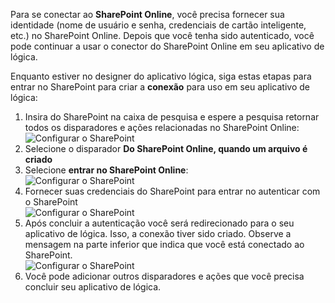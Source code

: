 

Para se conectar ao **SharePoint Online**, você precisa fornecer sua identidade (nome de usuário e senha, credenciais de cartão inteligente, etc.) no SharePoint Online. Depois que você tenha sido autenticado, você pode continuar a usar o conector do SharePoint Online em seu aplicativo de lógica. 

Enquanto estiver no designer do aplicativo lógica, siga estas etapas para entrar no SharePoint para criar a **conexão** para uso em seu aplicativo de lógica:

1. Insira do SharePoint na caixa de pesquisa e espere a pesquisa retornar todos os disparadores e ações relacionadas no SharePoint Online:   
![Configurar o SharePoint][1]  
2. Selecione o disparador **Do SharePoint Online, quando um arquivo é criado**  
3. Selecione **entrar no SharePoint Online**:   
![Configurar o SharePoint][2]    
4. Fornecer suas credenciais do SharePoint para entrar no autenticar com o SharePoint   
![Configurar o SharePoint][3]     
5. Após concluir a autenticação você será redirecionado para o seu aplicativo de lógica. Isso, a conexão tiver sido criado. Observe a mensagem na parte inferior que indica que você está conectado ao SharePoint.  
![Configurar o SharePoint][4]  
6. Você pode adicionar outros disparadores e ações que você precisa concluir seu aplicativo de lógica.   

[1]: ./media/connectors-create-api-sharepointonline/connectionconfig1.png
[2]: ./media/connectors-create-api-sharepointonline/connectionconfig2.png 
[3]: ./media/connectors-create-api-sharepointonline/connectionconfig3.png
[4]: ./media/connectors-create-api-sharepointonline/connectionconfig4.png
[5]: ./media/connectors-create-api-sharepointonline/connectionconfig5.png
